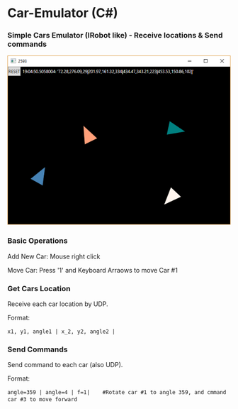 # Car-Emulator (C#)

### Simple Cars Emulator (IRobot like) - Receive locations &amp; Send commands

![carsEmu.png](https://github.com/guypld/Car-Emulator/blob/master/carsEmu.png)

### Basic Operations

Add New Car: 	Mouse right click

Move Car: 		Press '1' and Keyboard Arraows to move Car #1

### Get Cars Location

Receive each car location by UDP.

Format:

    x1, y1, angle1 | x_2, y2, angle2 |

### Send Commands

Send command to each car (also UDP).

Format:

    angle=359 | angle=4 | f=1|    #Rotate car #1 to angle 359, and cmmand car #3 to move forward






